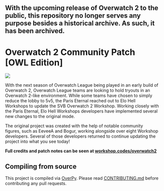 ## With the upcoming release of Overwatch 2 to the public, this repository no longer serves any purpose besides a historical archive. As such, it has been archived.

# Overwatch 2 Community Patch [OWL Edition]

[![](https://i.imgur.com/ar0n5UV.jpeg)](https://workshop.codes/2TEBR)

With the next season of Overwatch League being played in an early build of Overwatch 2, Overwatch League teams are looking to hold tryouts in an Overwatch 2-like environment. While some teams have chosen to simply reduce the lobby to 5v5, the Paris Eternal reached out to Elo Hell Workshops to update the SVB Overwatch 2 Workshop. Working closely with the Paris Eternal, Elo Hell Workshops developers have implemented several new changes to the original mode.

The original project was created with the help of notable community figures, such as EeveeA and Bogur, working alongside over eight Workshop developers. Several of those developers returned to continue updating the project into what you see today!

**Full credits and patch notes can be seen at [workshop.codes/overwatch2](https://workshop.codes/2TEBR)**

## Compiling from source

This project is compiled via [OverPy](https://github.com/Zezombye/overpy). Please read [CONTRIBUTING.md](/CONTRIBUTING.md) before contributing any pull requests.

